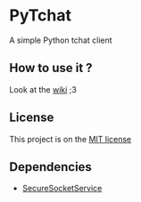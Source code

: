 <h1>PyTchat </h1>

A simple Python tchat client


<h2>How to use it ?</h2>

Look at the [wiki](https://github.com/flifloo/PyTchat/wiki) ;3


<h2>License</h2>

This project is on the [MIT license](https://github.com/flifloo/PyTchat/blob/master/LICENSE)


<h2>Dependencies</h2>

* [SecureSocketService](https://github.com/flifloo/SecureSocketService)